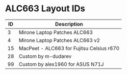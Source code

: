 # ALC663 Layout IDs

| ID | Description |
|---|---|
| 3 | Mirone Laptop Patches ALC663 |
| 4 | Mirone Laptop Patches ALC663 v2 |
| 15 | MacPeet - ALC663 for Fujitsu Celsius r670 |
| 28 | Custom by m-dudarev |
| 99 | Custom by alex1960 for ASUS N71J |
